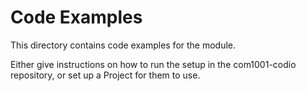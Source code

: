 # Code Examples

This directory contains code examples for the module.

Either give instructions on how to run the setup in the com1001-codio repository, or set up a Project for them to use. 
